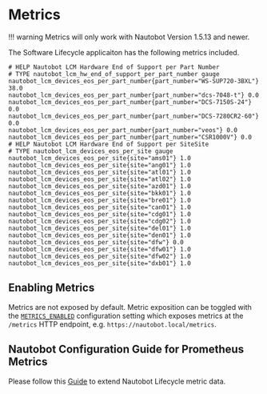 # Metrics

!!! warning
    Metrics will only work with Nautobot Version 1.5.13 and newer.

The Software Lifecycle applicaiton has the following metrics included.

```
# HELP Nautobot LCM Hardware End of Support per Part Number
# TYPE nautobot_lcm_hw_end_of_support_per_part_number gauge
nautobot_lcm_devices_eos_per_part_number{part_number="WS-SUP720-3BXL"} 38.0
nautobot_lcm_devices_eos_per_part_number{part_number="dcs-7048-t"} 0.0
nautobot_lcm_devices_eos_per_part_number{part_number="DCS-7150S-24"} 0.0
nautobot_lcm_devices_eos_per_part_number{part_number="DCS-7280CR2-60"} 0.0
nautobot_lcm_devices_eos_per_part_number{part_number="veos"} 0.0
nautobot_lcm_devices_eos_per_part_number{part_number="CSR1000V"} 0.0
# HELP Nautobot LCM Hardware End of Support per SiteSite
# TYPE nautobot_lcm_devices_eos_per_site gauge
nautobot_lcm_devices_eos_per_site{site="ams01"} 1.0
nautobot_lcm_devices_eos_per_site{site="ang01"} 1.0
nautobot_lcm_devices_eos_per_site{site="atl01"} 1.0
nautobot_lcm_devices_eos_per_site{site="atl02"} 1.0
nautobot_lcm_devices_eos_per_site{site="azd01"} 1.0
nautobot_lcm_devices_eos_per_site{site="bkk01"} 1.0
nautobot_lcm_devices_eos_per_site{site="bre01"} 1.0
nautobot_lcm_devices_eos_per_site{site="can01"} 1.0
nautobot_lcm_devices_eos_per_site{site="cdg01"} 1.0
nautobot_lcm_devices_eos_per_site{site="cdg02"} 1.0
nautobot_lcm_devices_eos_per_site{site="del01"} 1.0
nautobot_lcm_devices_eos_per_site{site="den01"} 1.0
nautobot_lcm_devices_eos_per_site{site="dfw"} 0.0
nautobot_lcm_devices_eos_per_site{site="dfw01"} 1.0
nautobot_lcm_devices_eos_per_site{site="dfw02"} 1.0
nautobot_lcm_devices_eos_per_site{site="dxb01"} 1.0
```

## Enabling Metrics
Metrics are not exposed by default. Metric exposition can be toggled with the [`METRICS_ENABLED`](https://docs.nautobot.com/projects/core/en/stable/configuration/optional-settings/?h=metrics#metrics_enabled) configuration setting which exposes metrics at the `/metrics` HTTP endpoint, e.g. `https://nautobot.local/metrics`.

## Nautobot Configuration Guide for Prometheus Metrics
Please follow this [Guide](https://docs.nautobot.com/projects/core/en/stable/additional-features/prometheus-metrics/?h=metrics) to extend Nautobot Lifecycle metric data.
